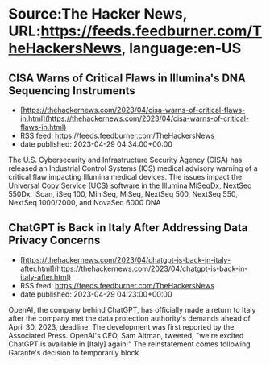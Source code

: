 # Source:The Hacker News, URL:https://feeds.feedburner.com/TheHackersNews, language:en-US

## CISA Warns of Critical Flaws in Illumina's DNA Sequencing Instruments
 - [https://thehackernews.com/2023/04/cisa-warns-of-critical-flaws-in.html](https://thehackernews.com/2023/04/cisa-warns-of-critical-flaws-in.html)
 - RSS feed: https://feeds.feedburner.com/TheHackersNews
 - date published: 2023-04-29 04:34:00+00:00

The U.S. Cybersecurity and Infrastructure Security Agency (CISA) has released an Industrial Control Systems (ICS) medical advisory warning of a critical flaw impacting Illumina medical devices.
The issues impact the Universal Copy Service (UCS) software in the Illumina MiSeqDx, NextSeq 550Dx, iScan, iSeq 100, MiniSeq, MiSeq, NextSeq 500, NextSeq 550, NextSeq 1000/2000, and NovaSeq 6000 DNA

## ChatGPT is Back in Italy After Addressing Data Privacy Concerns
 - [https://thehackernews.com/2023/04/chatgpt-is-back-in-italy-after.html](https://thehackernews.com/2023/04/chatgpt-is-back-in-italy-after.html)
 - RSS feed: https://feeds.feedburner.com/TheHackersNews
 - date published: 2023-04-29 04:23:00+00:00

OpenAI, the company behind ChatGPT, has officially made a return to Italy after the company met the data protection authority's demands ahead of April 30, 2023, deadline.
The development was first reported by the Associated Press. OpenAI's CEO, Sam Altman, tweeted, "we're excited ChatGPT is available in [Italy] again!"
The reinstatement comes following Garante's decision to temporarily block

